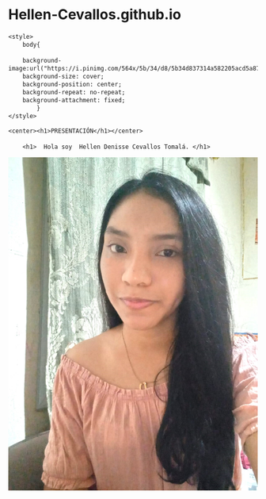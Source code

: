 # Hellen-Cevallos.github.io
<!DOCTYPE html>
<html lang="en">
<head>
    <meta charset="UTF-8">
    <meta http-equiv="X-UA-Compatible" content="IE=edge">
    <meta name="viewport" content="width=device-width, initial-scale=1.0">
    <title>Document</title>
    <title> Fondo tamaño completo </title>
    <link rel="stylesheet" href="style.css">

    <style>
        body{
 
        background-image:url("https://i.pinimg.com/564x/5b/34/d8/5b34d837314a582205acd5a873fe7598.jpg"); 
        background-size: cover;
        background-position: center;
        background-repeat: no-repeat;
        background-attachment: fixed;
            }
    </style>

</head>
<body>

    <center><h1>PRESENTACIÓN</h1></center>

        <h1>  Hola soy  Hellen Denisse Cevallos Tomalá. </h1>
 
<center><img src="imagen/HELLEN.jpeg" alt=""> </center>

</body>
